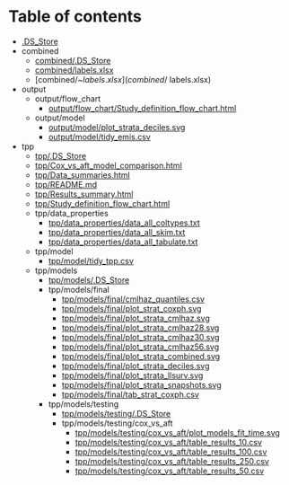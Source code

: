 # Table of contents

* [.DS_Store](.DS_Store)
* combined
  * [combined/.DS_Store](combined/.DS_Store)
  * [combined/labels.xlsx](combined/labels.xlsx)
  * [combined/~$labels.xlsx](combined/~$labels.xlsx)
* output
  * output/flow_chart
    * [output/flow_chart/Study_definition_flow_chart.html](output/flow_chart/Study_definition_flow_chart.html)
  * output/model
    * [output/model/plot_strata_deciles.svg](output/model/plot_strata_deciles.svg)
    * [output/model/tidy_emis.csv](output/model/tidy_emis.csv)
* tpp
  * [tpp/.DS_Store](tpp/.DS_Store)
  * [tpp/Cox_vs_aft_model_comparison.html](tpp/Cox_vs_aft_model_comparison.html)
  * [tpp/Data_summaries.html](tpp/Data_summaries.html)
  * [tpp/README.md](tpp/README.md)
  * [tpp/Results_summary.html](tpp/Results_summary.html)
  * [tpp/Study_definition_flow_chart.html](tpp/Study_definition_flow_chart.html)
  * tpp/data_properties
    * [tpp/data_properties/data_all_coltypes.txt](tpp/data_properties/data_all_coltypes.txt)
    * [tpp/data_properties/data_all_skim.txt](tpp/data_properties/data_all_skim.txt)
    * [tpp/data_properties/data_all_tabulate.txt](tpp/data_properties/data_all_tabulate.txt)
  * tpp/model
    * [tpp/model/tidy_tpp.csv](tpp/model/tidy_tpp.csv)
  * tpp/models
    * [tpp/models/.DS_Store](tpp/models/.DS_Store)
    * tpp/models/final
      * [tpp/models/final/cmlhaz_quantiles.csv](tpp/models/final/cmlhaz_quantiles.csv)
      * [tpp/models/final/plot_strat_coxph.svg](tpp/models/final/plot_strat_coxph.svg)
      * [tpp/models/final/plot_strata_cmlhaz.svg](tpp/models/final/plot_strata_cmlhaz.svg)
      * [tpp/models/final/plot_strata_cmlhaz28.svg](tpp/models/final/plot_strata_cmlhaz28.svg)
      * [tpp/models/final/plot_strata_cmlhaz30.svg](tpp/models/final/plot_strata_cmlhaz30.svg)
      * [tpp/models/final/plot_strata_cmlhaz56.svg](tpp/models/final/plot_strata_cmlhaz56.svg)
      * [tpp/models/final/plot_strata_combined.svg](tpp/models/final/plot_strata_combined.svg)
      * [tpp/models/final/plot_strata_deciles.svg](tpp/models/final/plot_strata_deciles.svg)
      * [tpp/models/final/plot_strata_llsurv.svg](tpp/models/final/plot_strata_llsurv.svg)
      * [tpp/models/final/plot_strata_snapshots.svg](tpp/models/final/plot_strata_snapshots.svg)
      * [tpp/models/final/tab_strat_coxph.csv](tpp/models/final/tab_strat_coxph.csv)
    * tpp/models/testing
      * [tpp/models/testing/.DS_Store](tpp/models/testing/.DS_Store)
      * tpp/models/testing/cox_vs_aft
        * [tpp/models/testing/cox_vs_aft/plot_models_fit_time.svg](tpp/models/testing/cox_vs_aft/plot_models_fit_time.svg)
        * [tpp/models/testing/cox_vs_aft/table_results_10.csv](tpp/models/testing/cox_vs_aft/table_results_10.csv)
        * [tpp/models/testing/cox_vs_aft/table_results_100.csv](tpp/models/testing/cox_vs_aft/table_results_100.csv)
        * [tpp/models/testing/cox_vs_aft/table_results_250.csv](tpp/models/testing/cox_vs_aft/table_results_250.csv)
        * [tpp/models/testing/cox_vs_aft/table_results_50.csv](tpp/models/testing/cox_vs_aft/table_results_50.csv)